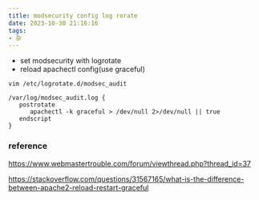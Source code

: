 ```yaml
---
title: modsecurity config log rorate
date: 2023-10-30 21:16:16
tags:
- 杂 
---
```



- set modsecurity with logrotate
- reload apachectl config(use graceful)

<!--more-->
```
vim /etc/logrotate.d/modsec_audit

/var/log/modsec_audit.log {
   postrotate 
      apachectl -k graceful > /dev/null 2>/dev/null || true
   endscript
}
```

### reference


https://www.webmastertrouble.com/forum/viewthread.php?thread_id=37

https://stackoverflow.com/questions/31567165/what-is-the-difference-between-apache2-reload-restart-graceful
